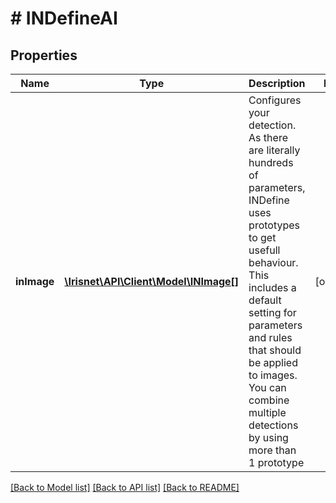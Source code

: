 # # INDefineAI

## Properties

Name | Type | Description | Notes
------------ | ------------- | ------------- | -------------
**inImage** | [**\Irisnet\API\Client\Model\INImage[]**](INImage.md) | Configures your detection. As there are literally hundreds of parameters, INDefine uses prototypes to get usefull behaviour. This includes a default setting for parameters and rules that should be applied to images. You can combine multiple detections by using more than 1 prototype | [optional] 

[[Back to Model list]](../../README.md#documentation-for-models) [[Back to API list]](../../README.md#documentation-for-api-endpoints) [[Back to README]](../../README.md)


